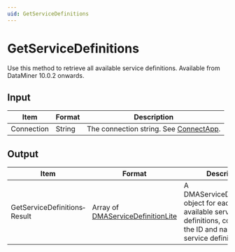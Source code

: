 ```yaml
---
uid: GetServiceDefinitions
---
```


# GetServiceDefinitions

Use this method to retrieve all available service definitions. Available from DataMiner 10.0.2 onwards.

## Input

| Item       | Format | Description                                                                          |
|------------|--------|--------------------------------------------------------------------------------------|
| Connection | String | The connection string. See [ConnectApp](xref:ConnectApp). |

## Output

| Item | Format | Description |
|--|--|--|
| GetServiceDefinitions­Result | Array of [DMAServiceDefinitionLite](xref:DMAServiceDefinitionLite) | A DMAServiceDefinitionLite object for each of the available service definitions, containing the ID and name of the service definition. |
